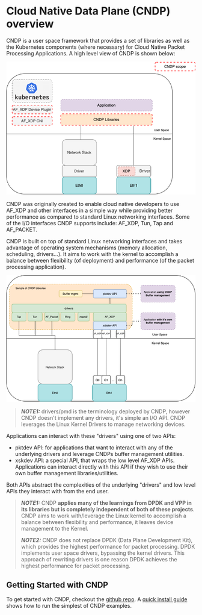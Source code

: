 # Cloud Native Data Plane (CNDP) overview

CNDP is a user space framework that provides a set of libraries as well as the Kubernetes
components (where necessary) for Cloud Native Packet Processing Applications. A high level
view of CNDP is shown below:

![CNDP Overview](../images/cndp-overview.png)

CNDP was originally created to enable cloud native developers to use AF_XDP and other interfaces
in a simple way while providing better performance as compared to standard Linux networking
interfaces. Some of the I/O interfaces CNDP supports include: AF_XDP, Tun, Tap and AF_PACKET.

CNDP is built on top of standard Linux networking interfaces and takes advantage of operating system
mechanisms (memory allocation, scheduling, drivers...). It aims to work with the kernel to accomplish
a balance between flexibility (of deployment) and performance (of the packet processing application).

![CNDP Drivers](../images/cndp-lib-sample.png)

> **_NOTE1:_** drivers/pmd is the terminology deployed by CNDP, however CNDP doesn't implement
> any drivers, it's simple an I/O API. CNDP leverages the Linux Kernel Drivers to manage networking
> devices.

Applications can interact with these "drivers" using one of two APIs:

- pktdev API: for applications that want to interact with any of the underlying drivers and leverage
  CNDPs buffer management utilities.
- xskdev API: a special API, that wraps the low level AF_XDP APIs. Applications can interact
  directly with this API if they wish to use their own buffer management libraries/utilities.

Both APIs abstract the complexities of the underlying "drivers" and low level APIs they interact with from
the end user.

> **_NOTE1:_** CNDP **applies many of the learnings from DPDK and VPP in its libraries but is completely
> independent of both of these projects**.
> CNDP aims to work with/leverage the Linux kernel to accomplish a balance between flexibility and performance,
> it leaves device management to the Kernel.
>
> **_NOTE2:_** CNDP does not replace DPDK (Data Plane Development Kit), which provides the highest performance
> for packet processing. DPDK implements user space drivers, bypassing the kernel drivers. This approach of rewriting
> drivers is one reason DPDK achieves the highest performance for packet processing.

## Getting Started with CNDP

To get started with CNDP, checkout the [github repo](https://github.com/CloudNativeDataPlane/cndp). A [quick install guide](https://github.com/CloudNativeDataPlane/cndp/blob/main/INSTALL.md) shows how to run the simplest of CNDP examples.
